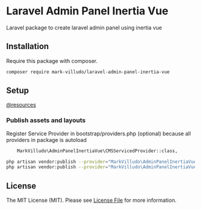 # Laravel Admin Panel Inertia Vue
Laravel package to create laravel admin panel using inertia vue

## Installation

Require this package with composer.

```bash
composer require mark-villudo/laravel-admin-panel-inertia-vue
```


## Setup

[@resources](https://github.com/MarkVilludo/cms-template-laravel-inertia-vue-custom)


### Publish assets and layouts

Register Service Provider in bootstrap/providers.php (optional) because all providers in package is autoload

```bash
    MarkVilludo\AdminPanelInertiaVue\CMSServicedProvider::class,
```

```bash
php artisan vendor:publish --provider="MarkVilludo\AdminPanelInertiaVue\CMSServiceProvider" --tag="assets"
php artisan vendor:publish --provider="MarkVilludo\AdminPanelInertiaVue\CMSServiceProvider" --tag="layouts"

```

## License

The MIT License (MIT). Please see [License File](LICENSE.md) for more information.
